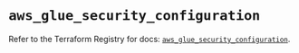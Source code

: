 # `aws_glue_security_configuration`

Refer to the Terraform Registry for docs: [`aws_glue_security_configuration`](https://registry.terraform.io/providers/hashicorp/aws/6.5.0/docs/resources/glue_security_configuration).
